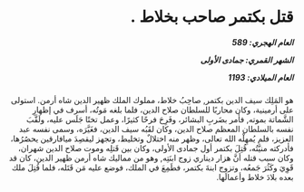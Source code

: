 <h1 dir="rtl">قتل بكتمر صاحب بخلاط .</h1>

<h5 dir="rtl">العام الهجري:  589

الشهر القمري: جمادى الأولى

العام الميلادي: 1193</h5>

<p dir="rtl">هو المَلِك سيف الدين بكتمر, صاحِبُ خلاط، مملوك الملك ظهير الدين شاه أرمن. استولى على أرمينية، وكان محاربًا للسلطان صلاح الدين، فلما بلغه مَوتُه، أسرف في إظهارِ الشَّماتة بموته, فأمر بضَربِ البشائر، وفَرِحَ فرحًا كثيرًا، وعمل تختًا جَلَس عليه، ولَقَّبَ نفسه بالسلطان المعظم صلاح الدين، وكان لقَبُه سيف الدين، فغَيَّرَه، وسمى نفسه عبد العزيز، فلم يُمهِلْه الله تعالى، وظهر منه اختلالٌ وتخليط، وتجهز ليقصِدَ ميافارقين يحصُرُها، فأدركته منيَّتُه، قُتِلَ بكتمر أول جمادى الأولى، وكان بين قَتلِه وموت صلاح الدين شهران، وكان سبب قتله أنَّ هزار ديناري زوج ابنَتِه, وهو من مماليك شاه أرمن ظهير الدين، كان قد قَوِيَ وكَثُرَ جَمعُه، وتزوج ابنةَ بكتمر، فطَمِعَ في الملك، فوضع عليه مَن قَتَله، فلما قُتِلَ ملك بعده بلادَ خلاط وأعمالَها.</p></br>
